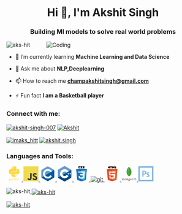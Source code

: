 
<h1 align="center">Hi 👋, I'm Akshit Singh</h1>
<h3 align="center">Building Ml models to solve real world problems</h3>
<img align="right" alt="Coding" width="400" src="https://cdn.dribbble.com/users/1162077/screenshots/3848914/programmer.gif">

<p align="left"> <img src="https://komarev.com/ghpvc/?username=aks-hit&label=Profile%20views&color=0e75b6&style=flat" alt="aks-hit" /> </p>

- 🌱 I’m currently learning **Machine Learning and Data Science**

- 💬 Ask me about **NLP,Deeplearning**

- 📫 How to reach me **champakshitsingh@gmail.com**

- ⚡ Fun fact **I am a Basketball player**

<h3 align="left">Connect with me:</h3>
<p align="left">
  <a href="https://www.linkedin.com/in/akshit-singh-007/" target="blank"><img align="center" src="https://raw.githubusercontent.com/rahuldkjain/github-profile-readme-generator/master/src/images/icons/Social/linked-in-alt.svg" alt="akshit-singh-007" height="30" width="40" /></a>
  <a href="https://www.kaggle.com/singhakshit" target="blank"><img align="center" src="https://raw.githubusercontent.com/rahuldkjain/github-profile-readme-generator/master/src/images/icons/Social/kaggle.svg" alt="Akshit" height="30" width="40" /></a>

<a href="https://www.instagram.com/imaks_hitt/" target="blank"><img align="center" src="https://raw.githubusercontent.com/rahuldkjain/github-profile-readme-generator/master/src/images/icons/Social/instagram.svg" alt="imaks_hitt" height="30" width="40" /></a>
  <a href="https://discord.gg/akshit.singh" target="blank"><img align="center" src="https://raw.githubusercontent.com/rahuldkjain/github-profile-readme-generator/master/src/images/icons/Social/discord.svg" alt="akshit.singh" height="30" width="40" /></a>
</p>

<h3 align="left">Languages and Tools:</h3>
<p align="left"> <a href="https://python.com" target="_blank" rel="noreferrer"> <img src="https://raw.githubusercontent.com/devicons/devicon/master/icons/python/python-plain-wordmark.svg" alt="python" width="40" height="40"/> </a> <a href="https://developer.mozilla.org/en-US/docs/Web/JavaScript" target="_blank" rel="noreferrer"> <img src="https://raw.githubusercontent.com/devicons/devicon/master/icons/javascript/javascript-original.svg" alt="javascript" width="40" height="40"/> <a href="https://www.cprogramming.com/" target="_blank" rel="noreferrer"> <img src="https://raw.githubusercontent.com/devicons/devicon/master/icons/c/c-original.svg" alt="c" width="40" height="40"/> </a> <a href="https://www.w3schools.com/cpp/" target="_blank" rel="noreferrer"> <img src="https://raw.githubusercontent.com/devicons/devicon/master/icons/cplusplus/cplusplus-original.svg" alt="cplusplus" width="40" height="40"/> </a> <a href="https://www.w3schools.com/css/" target="_blank" rel="noreferrer"> <img src="https://raw.githubusercontent.com/devicons/devicon/master/icons/css3/css3-original-wordmark.svg" alt="css3" width="40" height="40"/> </a> <a href="https://jupyternotebook.com/" target="_blank" rel="noreferrer"> <img src="https://www.vectorlogo.zone/logos/jupyternotebook/jupyternotebook-icon.svg" alt="git" width="40" height="40"/> </a> <a href="https://www.w3.org/html/" target="_blank" rel="noreferrer"> <img src="https://raw.githubusercontent.com/devicons/devicon/master/icons/html5/html5-original-wordmark.svg" alt="html5" width="40" height="40"/> </a> <a href="https://www.mongodb.com/" target="_blank" rel="noreferrer"> <img src="https://raw.githubusercontent.com/devicons/devicon/master/icons/mongodb/mongodb-original-wordmark.svg" alt="mongodb" width="40" height="40"/> </a> <a href="https://www.photoshop.com/en" target="_blank" rel="noreferrer"> <img src="https://raw.githubusercontent.com/devicons/devicon/master/icons/photoshop/photoshop-line.svg" alt="photoshop" width="40" height="40"/> </p>

<p><img align="left" src="https://github-readme-stats.vercel.app/api/top-langs?username=aks-hit&show_icons=true&locale=en&layout=compact" alt="aks-hit" /></p>

<p>&nbsp;<img align="center" src="https://github-readme-stats.vercel.app/api?username=aks-hit&show_icons=true&locale=en" alt="aks-hit" /></p>

<p><img align="center" src="https://github-readme-streak-stats.herokuapp.com/?user=aks-hit&" alt="aks-hit" /></p>
